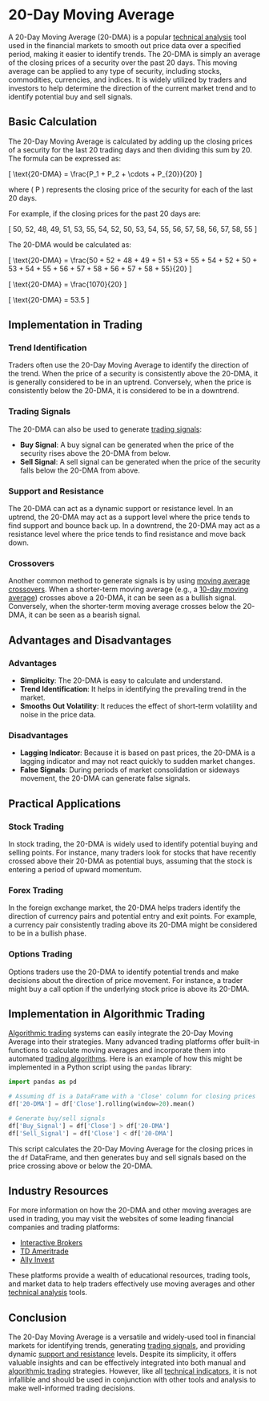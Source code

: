 # 20-Day Moving Average

A 20-Day Moving Average (20-DMA) is a popular [technical analysis](../t/technical_analysis.md) tool used in the financial markets to smooth out price data over a specified period, making it easier to identify trends. The 20-DMA is simply an average of the closing prices of a security over the past 20 days. This moving average can be applied to any type of security, including stocks, commodities, currencies, and indices. It is widely utilized by traders and investors to help determine the direction of the current market trend and to identify potential buy and sell signals.

## Basic Calculation

The 20-Day Moving Average is calculated by adding up the closing prices of a security for the last 20 trading days and then dividing this sum by 20. The formula can be expressed as:

\[ \text{20-DMA} = \frac{P_1 + P_2 + \cdots + P_{20}}{20} \]

where \( P \) represents the closing price of the security for each of the last 20 days.

For example, if the closing prices for the past 20 days are:

\[ 50, 52, 48, 49, 51, 53, 55, 54, 52, 50, 53, 54, 55, 56, 57, 58, 56, 57, 58, 55 \]

The 20-DMA would be calculated as:

\[ \text{20-DMA} = \frac{50 + 52 + 48 + 49 + 51 + 53 + 55 + 54 + 52 + 50 + 53 + 54 + 55 + 56 + 57 + 58 + 56 + 57 + 58 + 55}{20} \]

\[ \text{20-DMA} = \frac{1070}{20} \]

\[ \text{20-DMA} = 53.5 \]

## Implementation in Trading

### Trend Identification

Traders often use the 20-Day Moving Average to identify the direction of the trend. When the price of a security is consistently above the 20-DMA, it is generally considered to be in an uptrend. Conversely, when the price is consistently below the 20-DMA, it is considered to be in a downtrend. 

### Trading Signals

The 20-DMA can also be used to generate [trading signals](../t/trading_signals.md):

- **Buy Signal**: A buy signal can be generated when the price of the security rises above the 20-DMA from below.
- **Sell Signal**: A sell signal can be generated when the price of the security falls below the 20-DMA from above.

### Support and Resistance

The 20-DMA can act as a dynamic support or resistance level. In an uptrend, the 20-DMA may act as a support level where the price tends to find support and bounce back up. In a downtrend, the 20-DMA may act as a resistance level where the price tends to find resistance and move back down.

### Crossovers

Another common method to generate signals is by using [moving average crossovers](../m/moving_average_crossovers.md). When a shorter-term moving average (e.g., a [10-day moving average](../1/10-day_moving_average.md)) crosses above a 20-DMA, it can be seen as a bullish signal. Conversely, when the shorter-term moving average crosses below the 20-DMA, it can be seen as a bearish signal.

## Advantages and Disadvantages

### Advantages

- **Simplicity**: The 20-DMA is easy to calculate and understand.
- **Trend Identification**: It helps in identifying the prevailing trend in the market.
- **Smooths Out Volatility**: It reduces the effect of short-term volatility and noise in the price data.

### Disadvantages

- **Lagging Indicator**: Because it is based on past prices, the 20-DMA is a lagging indicator and may not react quickly to sudden market changes.
- **False Signals**: During periods of market consolidation or sideways movement, the 20-DMA can generate false signals.

## Practical Applications

### Stock Trading

In stock trading, the 20-DMA is widely used to identify potential buying and selling points. For instance, many traders look for stocks that have recently crossed above their 20-DMA as potential buys, assuming that the stock is entering a period of upward momentum.

### Forex Trading

In the foreign exchange market, the 20-DMA helps traders identify the direction of currency pairs and potential entry and exit points. For example, a currency pair consistently trading above its 20-DMA might be considered to be in a bullish phase.

### Options Trading

Options traders use the 20-DMA to identify potential trends and make decisions about the direction of price movement. For instance, a trader might buy a call option if the underlying stock price is above its 20-DMA.

## Implementation in Algorithmic Trading

[Algorithmic trading](../a/algorithmic_trading.md) systems can easily integrate the 20-Day Moving Average into their strategies. Many advanced trading platforms offer built-in functions to calculate moving averages and incorporate them into automated [trading algorithms](../t/trading_algorithms.md). Here is an example of how this might be implemented in a Python script using the `pandas` library:

```python
import pandas as pd

# Assuming df is a DataFrame with a 'Close' column for closing prices
df['20-DMA'] = df['Close'].rolling(window=20).mean()

# Generate buy/sell signals
df['Buy_Signal'] = df['Close'] > df['20-DMA']
df['Sell_Signal'] = df['Close'] < df['20-DMA']
```

This script calculates the 20-Day Moving Average for the closing prices in the `df` DataFrame, and then generates buy and sell signals based on the price crossing above or below the 20-DMA.

## Industry Resources

For more information on how the 20-DMA and other moving averages are used in trading, you may visit the websites of some leading financial companies and trading platforms:

- [Interactive Brokers](https://www.interactivebrokers.com)
- [TD Ameritrade](https://www.tdameritrade.com)
- [Ally Invest](https://www.ally.com/invest/)

These platforms provide a wealth of educational resources, trading tools, and market data to help traders effectively use moving averages and other [technical analysis](../t/technical_analysis.md) tools.

## Conclusion

The 20-Day Moving Average is a versatile and widely-used tool in financial markets for identifying trends, generating [trading signals](../t/trading_signals.md), and providing dynamic [support and resistance](../s/support_and_resistance.md) levels. Despite its simplicity, it offers valuable insights and can be effectively integrated into both manual and [algorithmic trading](../a/algorithmic_trading.md) strategies. However, like all [technical indicators](../t/technical_indicators.md), it is not infallible and should be used in conjunction with other tools and analysis to make well-informed trading decisions.